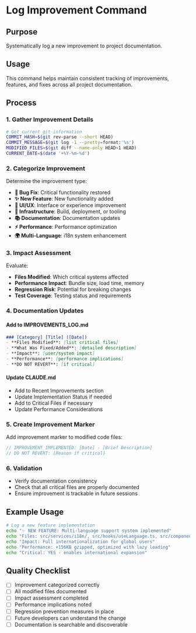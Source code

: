 # Log Improvement Command

## Purpose
Systematically log a new improvement to project documentation.

## Usage
This command helps maintain consistent tracking of improvements, features, and fixes across all project documentation.

## Process

### 1. Gather Improvement Details
```bash
# Get current git information
COMMIT_HASH=$(git rev-parse --short HEAD)
COMMIT_MESSAGE=$(git log -1 --pretty=format:'%s')
MODIFIED_FILES=$(git diff --name-only HEAD~1 HEAD)
CURRENT_DATE=$(date '+%Y-%m-%d')
```

### 2. Categorize Improvement
Determine the improvement type:
- **🐛 Bug Fix**: Critical functionality restored
- **✨ New Feature**: New functionality added
- **🎨 UI/UX**: Interface or experience improvement
- **🔧 Infrastructure**: Build, deployment, or tooling
- **📚 Documentation**: Documentation updates
- **⚡ Performance**: Performance optimization
- **🌍 Multi-Language**: i18n system enhancement

### 3. Impact Assessment
Evaluate:
- **Files Modified**: Which critical systems affected
- **Performance Impact**: Bundle size, load time, memory
- **Regression Risk**: Potential for breaking changes
- **Test Coverage**: Testing status and requirements

### 4. Documentation Updates

#### Add to IMPROVEMENTS_LOG.md
```markdown
### [Category] [Title] ([Date])
- **Files Modified**: [list critical files]
- **What Was Fixed/Added**: [detailed description]
- **Impact**: [user/system impact]
- **Performance**: [performance implications]
- **DO NOT REVERT**: [if critical]
```

#### Update CLAUDE.md
- Add to Recent Improvements section
- Update Implementation Status if needed
- Add to Critical Files if necessary
- Update Performance Considerations

### 5. Create Improvement Marker
Add improvement marker to modified code files:
```typescript
// IMPROVEMENT IMPLEMENTED: [Date] - [Brief Description]
// DO NOT REVERT: [Reason if critical]
```

### 6. Validation
- Verify documentation consistency
- Check that all critical files are properly documented
- Ensure improvement is trackable in future sessions

## Example Usage

```bash
# Log a new feature implementation
echo "✨ NEW FEATURE: Multi-language support system implemented"
echo "Files: src/services/i18n/, src/hooks/useLanguage.ts, src/components/settings/LanguageSelector.tsx"
echo "Impact: Full internationalization for global users"
echo "Performance: +156KB gzipped, optimized with lazy loading"
echo "Critical: YES - enables international expansion"
```

## Quality Checklist
- [ ] Improvement categorized correctly
- [ ] All modified files documented
- [ ] Impact assessment completed
- [ ] Performance implications noted
- [ ] Regression prevention measures in place
- [ ] Future developers can understand the change
- [ ] Documentation is searchable and discoverable